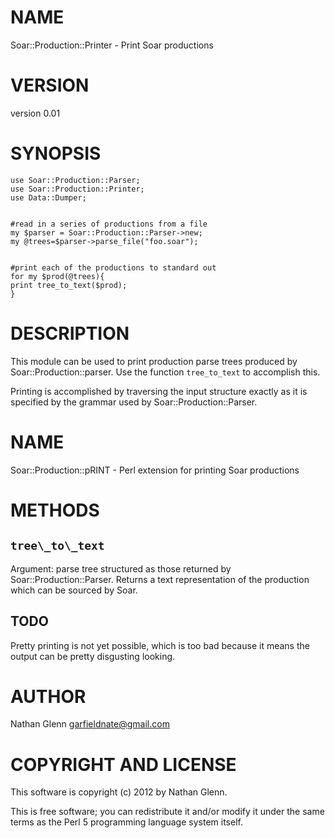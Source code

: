 # NAME

Soar::Production::Printer - Print Soar productions

# VERSION

version 0.01

# SYNOPSIS

    use Soar::Production::Parser;
    use Soar::Production::Printer;
    use Data::Dumper;
    

    #read in a series of productions from a file
    my $parser = Soar::Production::Parser->new;
    my @trees=$parser->parse_file("foo.soar");
    

    #print each of the productions to standard out
    for my $prod(@trees){
	print tree_to_text($prod);
    }

# DESCRIPTION

This module can be used to print production parse trees produced by Soar::Production::parser. Use the function `tree_to_text` to accomplish this.

Printing is accomplished by traversing the input structure exactly as it is specified by the grammar used by Soar::Production::Parser. 

# NAME

Soar::Production::pRINT - Perl extension for printing Soar productions

# METHODS

## `tree\_to\_text`

Argument: parse tree structured as those returned by Soar::Production::Parser.
Returns a text representation of the production which can be sourced by Soar.

## TODO

Pretty printing is not yet possible, which is too bad because it means the output can be pretty disgusting looking.

# AUTHOR

Nathan Glenn <garfieldnate@gmail.com>

# COPYRIGHT AND LICENSE

This software is copyright (c) 2012 by Nathan Glenn.

This is free software; you can redistribute it and/or modify it under
the same terms as the Perl 5 programming language system itself.
